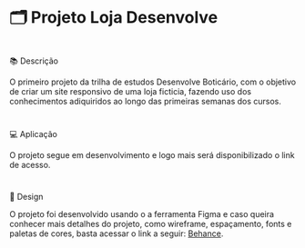 <h1>🗂️ Projeto Loja Desenvolve</h1>

#


📚 Descrição

O primeiro projeto da trilha de estudos Desenvolve Boticário, com o objetivo de criar um site responsivo de uma loja ficticia, fazendo uso dos conhecimentos adiquiridos ao longo das primeiras semanas dos cursos.

#


💻 Aplicação

O projeto segue em desenvolvimento e logo mais será disponibilizado o link de acesso.



#


🎨 Design

O projeto foi desenvolvido usando o a ferramenta Figma e caso queira conhecer mais detalhes do projeto, como wireframe, espaçamento, fonts e paletas de cores, basta acessar o link a seguir: [Behance](#).
